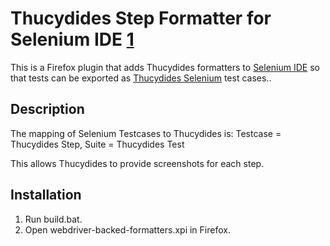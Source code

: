 
# Thucydides Step Formatter for Selenium IDE [1]

This is a Firefox plugin that adds Thucydides formatters to [Selenium IDE][1] so that tests can be exported as [Thucydides Selenium][2] test cases..

## Description
The mapping of Selenium Testcases to Thucydides is:
Testcase = Thucydides Step, 
Suite = Thucydides Test

This allows Thucydides to provide screenshots for each step.

## Installation
1. Run build.bat.
2. Open webdriver-backed-formatters.xpi in Firefox.

[1]:http://seleniumhq.org/projects/ide/
[2]:http://www.thucydides.info/